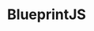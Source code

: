 ---
git: https://github.com/palantir/blueprint
logohandle: blueprintjs
sort: blueprintjs
title: BlueprintJS
website: http://blueprintjs.com/
---